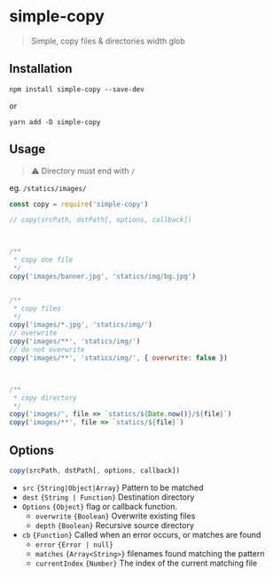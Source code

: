 # simple-copy

> Simple, copy files & directories width glob


## Installation

```
npm install simple-copy --save-dev
```

or

```
yarn add -D simple-copy
```



## Usage

> ⚠️  Directory must end with `/` 

eg. `/statics/images/`

```js
const copy = require('simple-copy')

// copy(srcPath, dstPath[, options, callback])



/**
 * copy one file
 */
copy('images/banner.jpg', 'statics/img/bg.jpg')


/**
 * copy files
 */
copy('images/*.jpg', 'statics/img/')
// overwrite
copy('images/**', 'statics/img/')
// do not overwrite
copy('images/**', 'statics/img/', { overwrite: false })



/**
 * copy directory
 */
copy('images/', file => `statics/${Date.now()}/${file}`)
copy('images/**', file => `statics/${file}`)

```



## Options

```js
copy(srcPath, dstPath[, options, callback])
```

- `src` `{String|Object|Array}` Pattern to be matched
- `dest` `{String | Function}` Destination directory
- `Options` `{Object}` flag or callback function.
  - `overwrite` `{Boolean}`  Overwrite existing files
  - `depth` `{Boolean}`  Recursive source directory
- `cb` `{Function}` Called when an error occurs, or matches are found
  - `error` `{Error | null}`
  - `matches` `{Array<String>}` filenames found matching the pattern
  - `currentIndex` `{Number}` The index of the current matching file





